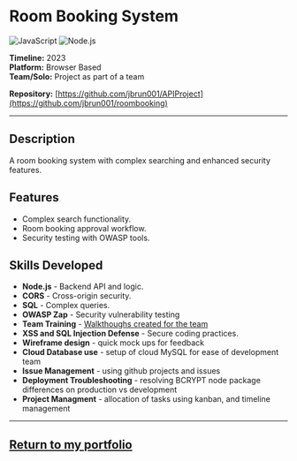 # Room Booking System 
![JavaScript](https://img.shields.io/badge/JavaScript-%23F7DF1E.svg?style=for-the-badge&logo=javascript&logoColor=white) ![Node.js](https://img.shields.io/badge/Node.js-%23339933.svg?style=for-the-badge&logo=node.js&logoColor=white)

**Timeline:** 2023  
**Platform:** Browser Based  
**Team/Solo:** Project as part of a team

**Repository:** [https://github.com/jbrun001/APIProject](https://github.com/jbrun001/roombooking)

---

## Description
A room booking system with complex searching and enhanced security features.

## Features
- Complex search functionality.
- Room booking approval workflow.  
- Security testing with OWASP tools.  

## Skills Developed
- **Node.js** - Backend API and logic.  
- **CORS** - Cross-origin security.  
- **SQL** - Complex queries.  
- **OWASP Zap** - Security vulnerability testing
- **Team Training** - [Walkthoughs created for the team](https://github.com/jbrun001/roombooking/tree/main/dev-team-walkthroughs)
- **XSS and SQL Injection Defense** - Secure coding practices.
- **Wireframe design** - quick mock ups for feedback
- **Cloud Database use** - setup of cloud MySQL for ease of development team
- **Issue Management** - using github projects and issues
- **Deployment Troubleshooting** - resolving BCRYPT node package differences on production vs development
- **Project Managment** - allocation of tasks using kanban, and timeline management

---
[Return to my portfolio](https://jbrun001.github.io/allprojects.html)
---
